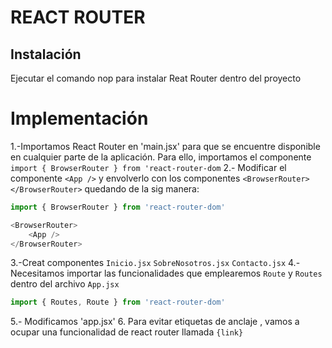 # REACT ROUTER
## Instalación
Ejecutar el comando nop para instalar Reat Router dentro del proyecto

# Implementación
1.-Importamos React Router en 'main.jsx' para que se encuentre disponible en cualquier parte de la aplicación. 
Para ello, importamos el componente 
`import { BrowserRouter } from 'react-router-dom`
2.- Modificar el componente `<App />` y envolverlo con los componentes `<BrowserRouter> </BrowserRouter>` quedando de la  sig manera: 
```javascript
import { BrowserRouter } from 'react-router-dom'

<BrowserRouter>
    <App />
</BrowserRouter>
```

3.-Creat componentes `Inicio.jsx` `SobreNosotros.jsx` `Contacto.jsx`
4.-Necesitamos importar las funcionalidades que emplearemos `Route` y `Routes` dentro del archivo `App.jsx`
``` javascript
import { Routes, Route } from 'react-router-dom'
```

5.- Modificamos 'app.jsx'
6. Para evitar etiquetas de anclaje <a></a>, vamos a ocupar una funcionalidad de react router llamada `{link}`